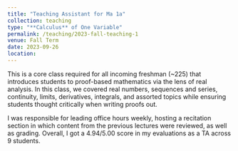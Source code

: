```yaml
---
title: "Teaching Assistant for Ma 1a"
collection: teaching
type: "**Calculus** of One Variable"
permalink: /teaching/2023-fall-teaching-1 
venue: Fall Term
date: 2023-09-26
location: 
---
```


This is a core class required for all incoming freshman (~225) that introduces students to proof-based mathematics via the lens of real analysis. In this class, we covered real numbers, sequences and series, continuity, limits, derivatives, integrals, and assorted topics while ensuring students thought critically when writing proofs out.

I was responsible for leading office hours weekly, hosting a recitation section in which content from the previous lectures were reviewed, as well as grading. Overall, I got a 4.94/5.00 score in my evaluations as a TA across 9 students. 
